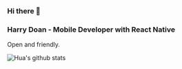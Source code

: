 ### Hi there 👋
### Harry Doan - Mobile Developer with React Native
Open and friendly.

![Hua's github stats](https://github-readme-stats.vercel.app/api?username=HarryDoan&show_icons=true&theme=radical)



